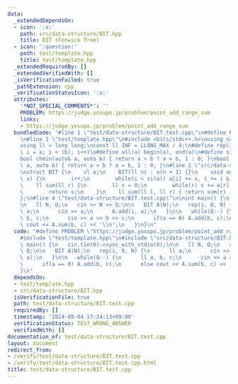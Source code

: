 ```yaml
---
data:
  _extendedDependsOn:
  - icon: ':x:'
    path: src/data-structure/BIT.hpp
    title: BIT (Fenwick Tree)
  - icon: ':question:'
    path: test/template.hpp
    title: test/template.hpp
  _extendedRequiredBy: []
  _extendedVerifiedWith: []
  _isVerificationFailed: true
  _pathExtension: cpp
  _verificationStatusIcon: ':x:'
  attributes:
    '*NOT_SPECIAL_COMMENTS*': ''
    PROBLEM: https://judge.yosupo.jp/problem/point_add_range_sum
    links:
    - https://judge.yosupo.jp/problem/point_add_range_sum
  bundledCode: "#line 1 \"test/data-structure/BIT.test.cpp\"\n#define PROBLEM \"https://judge.yosupo.jp/problem/point_add_range_sum\"\
    \n#line 1 \"test/template.hpp\"\n#include <bits/stdc++.h>\nusing namespace std;\n\
    using ll = long long;\nconst ll INF = LLONG_MAX / 4;\n#define rep(i, a, b) for(ll\
    \ i = a; i < (b); i++)\n#define all(a) begin(a), end(a)\n#define sz(a) ssize(a)\n\
    bool chmin(auto& a, auto b) { return a > b ? a = b, 1 : 0; }\nbool chmax(auto&\
    \ a, auto b) { return a < b ? a = b, 1 : 0; }\n#line 1 \"src/data-structure/BIT.hpp\"\
    \nstruct BIT {\n    vl a;\n    BIT(ll n) : a(n + 1) {}\n    void add(ll i, ll\
    \ x) {\n        i++;\n        while(i < si(a)) a[i] += x, i += i & -i;\n    }\n\
    \    ll sum(ll r) {\n        ll s = 0;\n        while(r) s += a[r], r -= r & -r;\n\
    \        return s;\n    }\n    ll sum(ll l, ll r) { return sum(r) - sum(l); }\n\
    };\n#line 4 \"test/data-structure/BIT.test.cpp\"\n\nint main() {\n   cin.tie(0)->sync_with_stdio(0);\n\
    \n   ll N, Q;\n   cin >> N >> Q;\n\n   BIT A(N);\n   rep(i, 0, N) {\n      ll\
    \ a;\n      cin >> a;\n      A.add(i, a);\n   }\n\n   while(Q--) {\n      ll a,\
    \ b, c;\n      cin >> a >> b >> c;\n      if(a == 0) A.add(b, c);\n      else\
    \ cout << A.sum(b, c) << '\\n';\n   }\n}\n"
  code: "#define PROBLEM \"https://judge.yosupo.jp/problem/point_add_range_sum\"\n\
    #include \"test/template.hpp\"\n#include \"src/data-structure/BIT.hpp\"\n\nint\
    \ main() {\n   cin.tie(0)->sync_with_stdio(0);\n\n   ll N, Q;\n   cin >> N >>\
    \ Q;\n\n   BIT A(N);\n   rep(i, 0, N) {\n      ll a;\n      cin >> a;\n      A.add(i,\
    \ a);\n   }\n\n   while(Q--) {\n      ll a, b, c;\n      cin >> a >> b >> c;\n\
    \      if(a == 0) A.add(b, c);\n      else cout << A.sum(b, c) << '\\n';\n   }\n\
    }\n"
  dependsOn:
  - test/template.hpp
  - src/data-structure/BIT.hpp
  isVerificationFile: true
  path: test/data-structure/BIT.test.cpp
  requiredBy: []
  timestamp: '2024-09-04 17:24:13+09:00'
  verificationStatus: TEST_WRONG_ANSWER
  verifiedWith: []
documentation_of: test/data-structure/BIT.test.cpp
layout: document
redirect_from:
- /verify/test/data-structure/BIT.test.cpp
- /verify/test/data-structure/BIT.test.cpp.html
title: test/data-structure/BIT.test.cpp
---
```

